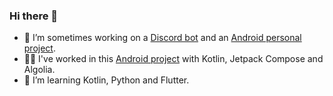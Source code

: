 ### Hi there 👋

<!--**TheJosuep/TheJosuep** is a ✨ _special_ ✨ repository because its `README.md` (this file) appears on your GitHub profile.-->

- 🔭 I’m sometimes working on a [Discord bot](https://github.com/TheJosuep/ChisatoBot) and an [Android personal project](https://github.com/TheJosuep/NoteTasks).
- 👷‍♂️ I've worked in this [Android project](https://github.com/DarcoProgramador/Hartarte) with Kotlin, Jetpack Compose and Algolia.
- 🌱 I’m learning Kotlin, Python and Flutter.
